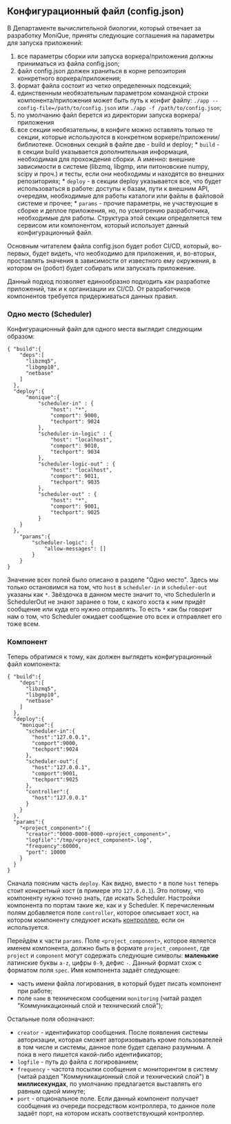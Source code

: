 ## Конфигурационный файл (config.json)

В Департаменте вычислительной биологии, который отвечает за разработку MoniQue, приняты следующие соглашения на параметры для запуска приложений:
  1. все параметры сборки или запуска воркера/приложения должны приниматься из файла config.json;
  2. файл config.json должен храниться в корне репозитория конкретного воркера/приложения;
  3. формат файла состоит из четко определенных подсекций;
  4. единственным необязательным параметром командной строки компонента/приложения может быть путь к конфиг файлу: `./app --config-file=/path/to/config.json` или  `./app -f /path/to/config.json`;
  5. по умолчанию файл берется из директории запуска воркера/приложения
  6. все секции необязательны, в конфиге можно оставлять только те секции, которые используются в конкретном воркере/приложении/библиотеке. Основных секций в файле две - build и deploy;
    * `build` - в секции build указывается дополнительная информация, необходимая для прохождения сборки. А именно: внешние зависимости в системе (libzmq, libgmp, или питоновские numpy, scipy и проч.) и тесты, если они необходимы и находятся во внешних репозиториях;
    * `deploy` - в секции deploy указывается все, что будет использоваться в работе: доступы к базам, пути к внешним API, очередям, необходимые для работы каталоги или файлы в файловой системе и прочее;
    * `params` - прочие параметры, не участвующие в сборке и деплое приложения, но, по усмотрению разработчика, необходимые для работы. Структура этой секции определяется тем сервисом или компонентом, который использует данный конфигурационный файл.

Основным читателем файла config.json будет робот CI/CD, который, во-первых, будет видеть, что необходимо для приложения, и, во-вторых, проставлять значения в зависимости от известного ему окружения, в котором он (робот) будет собирать или запускать приложение.

Данный подход позволяет единообразно подходить как разработке приложений, так и к организации их CI/CD.
От разработчиков компонентов требуется придерживаться данных правил.

### Одно место (Scheduler)

Конфигурационный файл для одного места выглядит следующим образом:

```
{ "build":{
    "deps":[
      "libzmq5",
      "libgmp10",
      "netbase"
    ]
  },
  "deploy":{
      "monique":{
          "scheduler-in" : {
              "host": "*",
              "comport": 9000,
              "techport": 9024
          },
          "scheduler-in-logic" : {
              "host": "localhost",
              "comport": 9010,
              "techport": 9034
          },
          "scheduler-logic-out" : {
              "host": "localhost",
              "comport": 9011,
              "techport": 9035
          },
          "scheduler-out" : {
              "host": "*",
              "comport": 9001,
              "techport": 9025
          }
    }
  },
    "params":{
        "scheduler-logic": {
            "allow-messages": [] 
        }
    }
}
```

Значение всех полей было описано в разделе "Одно место".
Здесь мы только остановимся на том, что `host` в `scheduler-in` и `scheduler-out` указаны как `*`.
Звёздочка в данном месте значит то, что SchedulerIn и SchedulerOut не знают заранее о том, с какого хоста к ним придёт сообщение или куда его нужно отправлять.
То есть `*` как бы говорит нам о том, что Scheduler ожидает сообщение ото всех и отправляет его тоже всем.

### Компонент

Теперь обратимся к тому, как должен выглядеть конфигурационный файл компонента:

```
{ "build":{
    "deps":[
      "libzmq5",
      "libgmp10",
      "netbase"
    ]
  },
  "deploy":{
    "monique":{
      "scheduler-in":{
        "host":"127.0.0.1",
        "comport":9000,
        "techport":9024
      },
      "scheduler-out":{
        "host":"127.0.0.1",
        "comport":9001,
        "techport":9025
      },
      "controller":{
        "host":"127.0.0.1"
      }
    }
  },
  "params":{
    "<project_component>":{
      "creator":"0000-0000-0000-<project_component>",
      "logfile":"/tmp/<project_component>.log",
      "frequency":60000,
      "port": 10000
    }
  }
}
```

Сначала поясним часть `deploy`.
Как видно, вместо `*` в поле `host` теперь стоит конкретный хост (в примере это `127.0.0.1`).
Это потому, что компоненту нужно точно знать, где искать Scheduler.
Настройки компонента по портам такие же, как и у Scheduler.
К перечисленным полям добавляется поле `controller`, которое описывает хост, на котором компоненту следуюет искать [контроллер](Controller.md), если он используется.

Перейдём к части `params`.
Поле `<project_component>`, которое является именем компонента, должно быть в формате `project_component`, где `project` и `component` могут содержать следующие символы: **маленькие** латинские буквы `a-z`, цифры `0-9`, дефис `-`.
Данный формат схож с форматом поля `spec`.
Имя компонента задаёт следующее:
  * часть имени файла логирования, в который будет писать компонент при работе;
  * поле `name` в техническом сообщении `monitoring` (читай раздел "Коммуникационный слой и технический слой");

Остальные поля обозначают:
  * `creator` - идентификатор сообщения. После появления системы авторизации, которая сможет авторизовывать кроме пользователей в том числе и системы, данное поле будет сделано разумным. А пока в него пишется какой-либо идентификатор;
  * `logfile` - путь до файла с логированием;
  * `frequency` - частота посылки сообщения с мониторингом в систему (читай раздел "Коммуникационный слой и технический слой") в **миллисекундах**, по умолчанию предлагается выставлять его равным одной минуте;
  * `port` - опциональное поле. Если данный компонент получает сообщения из очереди посредством контроллера, то данное поле задаёт порт, на котором искать соответствующий контроллер.
  

